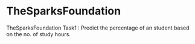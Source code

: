 # TheSparksFoundation
TheSparksFoundation Task1 : Predict the percentage of an student based on the no. of study hours.

